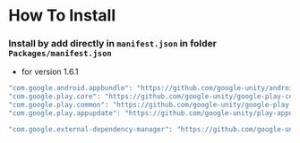 # How To Install

### Install by add directly in `manifest.json` in folder `Packages/manifest.json`

+ for version 1.6.1
```csharp
"com.google.android.appbundle": "https://github.com/google-unity/android-app-bundle.git?path=Assets/_Root#1.6.1",
"com.google.play.core": "https://github.com/google-unity/google-play-core.git?path=Assets/_Root#1.6.1",
"com.google.play.common": "https://github.com/google-unity/google-play-common.git?path=Assets/_Root#1.6.1",
"com.google.play.appupdate": "https://github.com/google-unity/play-appupdate.git?path=Assets/_Root#1.6.1",

"com.google.external-dependency-manager": "https://github.com/google-unity/external-dependency-manager.git?path=Assets/_Root#1.2.168",
```
